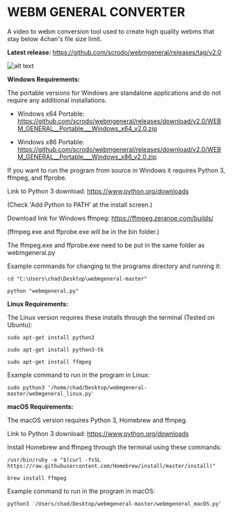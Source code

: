 # WEBM GENERAL CONVERTER
A video to webm conversion tool used to create high quality webms that stay below 4chan's file size limit.

**Latest release:** https://github.com/scrodo/webmgeneral/releases/tag/v2.0

![alt text](https://i.imgur.com/m1Qv8Ly.jpg)

**Windows Requirements:** 

The portable versions for Windows are standalone applications and do not require any additional installations.

* Windows x64 Portable: https://github.com/scrodo/webmgeneral/releases/download/v2.0/WEBM_GENERAL__Portable___Windows_x64_v2.0.zip

* Windows x86 Portable: https://github.com/scrodo/webmgeneral/releases/download/v2.0/WEBM_GENERAL__Portable___Windows_x86_v2.0.zip

If you want to run the program from source in Windows it requires Python 3, ffmpeg, and ffprobe.

Link to Python 3 download: https://www.python.org/downloads

(Check 'Add Python to PATH' at the install screen.)

Download link for Windows ffmpeg: https://ffmpeg.zeranoe.com/builds/

(ffmpeg.exe and ffprobe.exe will be in the bin folder.)

The ffmpeg.exe and ffprobe.exe need to be put in the same folder as webmgeneral.py

Example commands for changing to the programs directory and running it:
```
cd "C:\Users\chad\Desktop\webmgeneral-master"

python "webmgeneral.py"
```
**Linux Requirements:**

The Linux version requires these installs through the terminal (Tested on Ubuntu):
```
sudo apt-get install python3

sudo apt-get install python3-tk

sudo apt-get install ffmpeg
```
Example command to run in the program in Linux:
```
sudo python3 '/home/chad/Desktop/webmgeneral-master/webmgeneral_linux.py'
```
**macOS Requirements:** 

The macOS version requires Python 3, Homebrew and ffmpeg.

Link to Python 3 download: https://www.python.org/downloads

Install Homebrew and ffmpeg through the terminal using these commands:
```
/usr/bin/ruby -e "$(curl -fsSL https://raw.githubusercontent.com/Homebrew/install/master/install)"

brew install ffmpeg
```
Example command to run in the program in macOS:
```
python3 '/Users/chad/Desktop/webmgeneral-master/webmgeneral_macOS.py'
```
